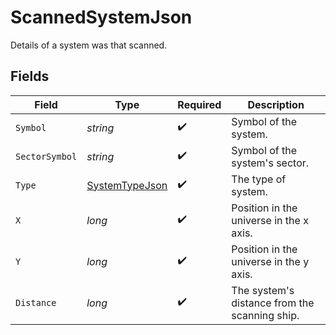 # ScannedSystemJson

Details of a system was that scanned.


## Fields

| Field                                                       | Type                                                        | Required                                                    | Description                                                 |
| ----------------------------------------------------------- | ----------------------------------------------------------- | ----------------------------------------------------------- | ----------------------------------------------------------- |
| `Symbol`                                                    | *string*                                                    | :heavy_check_mark:                                          | Symbol of the system.                                       |
| `SectorSymbol`                                              | *string*                                                    | :heavy_check_mark:                                          | Symbol of the system's sector.                              |
| `Type`                                                      | [SystemTypeJson](../../Models/Components/SystemTypeJson.md) | :heavy_check_mark:                                          | The type of system.                                         |
| `X`                                                         | *long*                                                      | :heavy_check_mark:                                          | Position in the universe in the x axis.                     |
| `Y`                                                         | *long*                                                      | :heavy_check_mark:                                          | Position in the universe in the y axis.                     |
| `Distance`                                                  | *long*                                                      | :heavy_check_mark:                                          | The system's distance from the scanning ship.               |